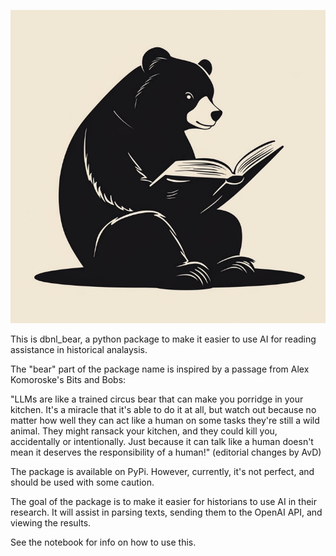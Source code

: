 ![My Package Logo](assets/logo.png)

This is dbnl_bear, a python package to make it easier to use AI for reading assistance in historical analaysis. 

The "bear" part of the package name is inspired by a passage from Alex Komoroske's Bits and Bobs:

"LLMs are like a trained circus bear that can make you porridge in your kitchen. It's a miracle that it's able to do it at all, but watch out because no matter how well they can act like a human on some tasks they're still a wild animal. They might ransack your kitchen, and they could kill you, accidentally or intentionally. Just because it can talk like a human doesn't mean it deserves the responsibility of a human!" (editorial changes by AvD)

The package is available on PyPi. However, currently, it's not perfect, and should be used with some caution. 

The goal of the package is to make it easier for historians to use AI in their research. It will assist in parsing texts, sending them to the OpenAI API, and viewing the results. 

See the notebook for info on how to use this. 

